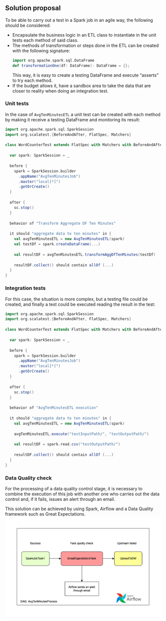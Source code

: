 ## Solution proposal
To be able to carry out a test in a Spark job in an agile way, the following should be considered:
* Encapsulate the business logic in an ETL class to instantiate in the unit tests each method of said class.
* The methods of transformation or steps done in the ETL can be created with the following signature:
   ```scala
   import org.apache.spark.sql.DataFrame
   def transformationOne(df: DataFrame): DataFrame = {};
  ```
  This way, it is easy to create a testing DataFrame and execute “asserts” to try each method.
* If the budget allows it, have a sandbox area to take the data that are closer to reality when doing an integration test.

### Unit tests
In the case of `AvgTenMinutesETL` a unit test can be created with each method by making it receive a testing DataFrame and monitoring its result:
```scala
import org.apache.spark.sql.SparkSession
import org.scalatest.{BeforeAndAfter, FlatSpec, Matchers}

class WordCounterTest extends FlatSpec with Matchers with BeforeAndAfter {

  var spark: SparkSession = _

  before {
    spark = SparkSession.builder
      .appName("AvgTenMinutesJob")
      .master("local[*]")
      .getOrCreate()
  }

  after {
    sc.stop()
  }

  behavior of "Transform Aggregate DF Ten Minutes"

  it should "aggregate data to ten minutes" in {
    val avgTenMinutesETL = new AvgTenMinutesETL(spark)
    val testDf = spark.createDataFrame(...)
    
    val resultDF = avgTenMinutesETL.transformAggDfTenMinutes(testDf)

    resultDF.collect() should contain allOf (...)
  }
}
```

### Integration tests
For this case, the situation is more complex, but a testing file could be created, and finally a test could be executed reading the result in the test:
```scala
import org.apache.spark.sql.SparkSession
import org.scalatest.{BeforeAndAfter, FlatSpec, Matchers}

class WordCounterTest extends FlatSpec with Matchers with BeforeAndAfter {

  var spark: SparkSession = _

  before {
    spark = SparkSession.builder
      .appName("AvgTenMinutesJob")
      .master("local[*]")
      .getOrCreate()
  }

  after {
    sc.stop()
  }

  behavior of "AvgTenMinutesETL execution"

  it should "aggregate data to ten minutes" in {
    val avgTenMinutesETL = new AvgTenMinutesETL(spark)
    
    avgTenMinutesETL.execute("testInputPath/", "testOutputPath/")
    
    val resultDF = spark.read.csv("testOutputPath/")

    resultDF.collect() should contain allOf (...)
  }
}
```

### Data Quality check
For the processing of a data quality control stage, it is necessary to combine the execution of this job with another one who carries out the data control and, if it fails, issues an alert through an email.

This solution can be achieved by using Spark, Airflow and a Data Quality framework such as Great Expectations.
<img src="./job_with_data_quality.png">